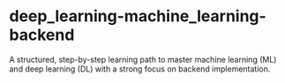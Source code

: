 # deep_learning-machine_learning-backend
A structured, step-by-step learning path to master machine learning (ML) and deep learning (DL) with a strong focus on backend implementation.
